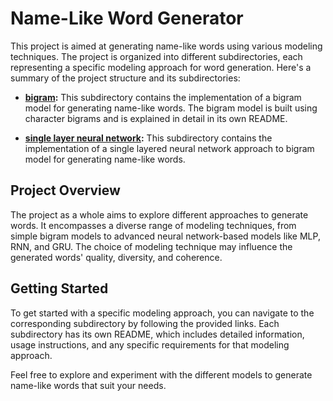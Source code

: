 # Name-Like Word Generator

This project is aimed at generating name-like words using various modeling techniques. The project is organized into different subdirectories, each representing a specific modeling approach for word generation. Here's a summary of the project structure and its subdirectories:

- **[bigram](bigram/notebook.ipynb):** This subdirectory contains the implementation of a bigram model for generating name-like words. The bigram model is built using character bigrams and is explained in detail in its own README.

- **[single layer neural network](single-layer-nn/single-layer-nn.ipynb):** This subdirectory contains the implementation of a single layered neural network approach to bigram model for generating name-like words.

## Project Overview

The project as a whole aims to explore different approaches to generate words. It encompasses a diverse range of modeling techniques, from simple bigram models to advanced neural network-based models like MLP, RNN, and GRU. The choice of modeling technique may influence the generated words' quality, diversity, and coherence.

## Getting Started

To get started with a specific modeling approach, you can navigate to the corresponding subdirectory by following the provided links. Each subdirectory has its own README, which includes detailed information, usage instructions, and any specific requirements for that modeling approach.

Feel free to explore and experiment with the different models to generate name-like words that suit your needs.
